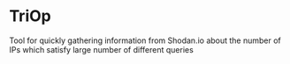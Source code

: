 # TriOp
Tool for quickly gathering information from Shodan.io about the number of IPs which satisfy large number of different queries
